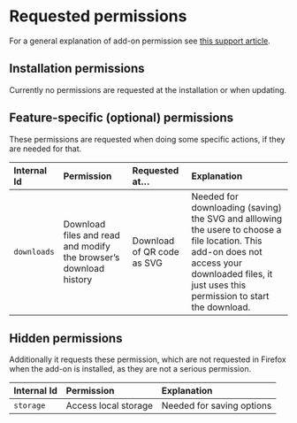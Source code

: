 # Requested permissions

For a general explanation of add-on permission see [this support article](https://support.mozilla.org/kb/permission-request-messages-firefox-extensions).

## Installation permissions

Currently no permissions are requested at the installation or when updating.

## Feature-specific (optional) permissions

These permissions are requested when doing some specific actions, if they are needed for that.

| Internal Id | Permission                                                        | Requested at…              | Explanation                                                                                                                                                                                       |
|:------------|:------------------------------------------------------------------|:---------------------------|:--------------------------------------------------------------------------------------------------------------------------------------------------------------------------------------------------|
| `downloads` | Download files and read and modify the browser’s download history | Download of QR code as SVG | Needed for downloading (saving) the SVG and alllowing the usere to choose a file location. This add-on does not access your downloaded files, it just uses this permission to start the download. |

## Hidden permissions
Additionally it requests these permission, which are not requested in Firefox when the add-on is installed, as they are not a serious permission.

| Internal Id | Permission           | Explanation               |
|:------------|:---------------------|:--------------------------|
| `storage`   | Access local storage | Needed for saving options |

